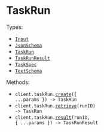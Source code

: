 # TaskRun

Types:

- <code><a href="./src/resources/task-run.ts">Input</a></code>
- <code><a href="./src/resources/task-run.ts">JsonSchema</a></code>
- <code><a href="./src/resources/task-run.ts">TaskRun</a></code>
- <code><a href="./src/resources/task-run.ts">TaskRunResult</a></code>
- <code><a href="./src/resources/task-run.ts">TaskSpec</a></code>
- <code><a href="./src/resources/task-run.ts">TextSchema</a></code>

Methods:

- <code title="post /v1/tasks/runs">client.taskRun.<a href="./src/resources/task-run.ts">create</a>({ ...params }) -> TaskRun</code>
- <code title="get /v1/tasks/runs/{run_id}">client.taskRun.<a href="./src/resources/task-run.ts">retrieve</a>(runID) -> TaskRun</code>
- <code title="get /v1/tasks/runs/{run_id}/result">client.taskRun.<a href="./src/resources/task-run.ts">result</a>(runID, { ...params }) -> TaskRunResult</code>
